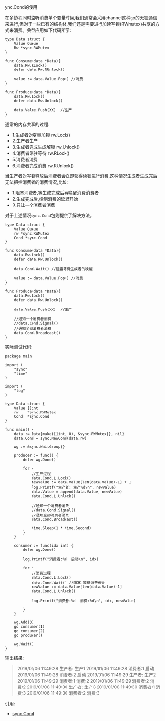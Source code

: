 ync.Cond的使用 

在多协程同时监听消费单个变量时候,我们通常会采用channel这种go的无锁通信来进行,但对于一些已有的结构体,我们还是需要进行加读写锁(RWmutex)共享的方式来消费。典型应用如下代码所示:
```
type Data struct {
	Value Queue
	Rw *sync.RWMutex
}

func Consume(data *Data){
	data.Rw.RLock()
	defer data.Rw.RUnlock()
	
	value := data.Value.Pop() //消费
}

func Produce(data *Data){
	data.Rw.Lock()
	defer data.Rw.Unlock()
	
	data.Value.Push(XX)  //生产
}
```
通常的内存共享的过程:
+ 1.生成者对变量加锁 rw.Lock()
+ 2.生产者生产
+ 3.生成者完成生成解锁 rw.Unlock()
+ 4.消费者常驻等待  rw.RLock()
+ 5.消费者消费
+ 6.消费者完成消费  rw.RUnlock()


当生产者对写锁释放后消费者会立即获得读锁进行消费,这种情况生成者生成完后无法把控消费者的消费情况,比如:  
+ 1.阻塞消费者,等生成完成后再唤醒消费消费者
+ 2.生成完成后,控制消费的延迟开始
+ 3.只让一个消费者消费

对于上述情况`sync.Cond`包则提供了解决方法。  

```
type Data struct {
	Value Queue
	rw *sync.RWMutex
	Cond *sync.Cond
}

func Consume(data *Data){
	data.Rw.Lock()
	defer data.Rw.Unlock()
	
	data.Cond.Wait() //阻塞等待生成者的唤醒
	
	value := data.Value.Pop() //消费
}

func Produce(data *Data){
	data.Rw.Lock()
	defer data.Rw.Unlock()
	
	data.Value.Push(XX)  //生产
	
	//通知一个消费者消费
	//data.Cond.Signal()
	//通知全部消费者消费
	data.Cond.Broadcast()
}
```

实际测试代码:
```
package main

import (
	"sync"
	"time"
)

import (
	"log"
)

type Data struct {
	Value []int
	rw    *sync.RWMutex
	Cond  *sync.Cond
}

func main() {
	data := Data{make([]int, 0), &sync.RWMutex{}, nil}
	data.Cond = sync.NewCond(data.rw)

	wg := &sync.WaitGroup{}

	producer := func() {
		defer wg.Done()

		for {
			//生产过程
			data.Cond.L.Lock()
			newValue := data.Value[len(data.Value)-1] + 1
			log.Printf("生产者: 生产%d\n", newValue)
			data.Value = append(data.Value, newValue)
			data.Cond.L.Unlock()

			//通知一个消费者消费
			//data.Cond.Signal()
			//通知全部消费者消费
			data.Cond.Broadcast()

			time.Sleep(1 * time.Second)
		}
	}

	consumer := func(idx int) {
		defer wg.Done()

		log.Printf("消费者:%d  启动\n", idx)

		for {
			//消费过程
			data.Cond.L.Lock()
			data.Cond.Wait() //阻塞,等待消费信号
			newValue := data.Value[len(data.Value)-1]
			data.Cond.L.Unlock()

			log.Printf("消费者:%d  消费:%d\n", idx, newValue)

		}
	}

	wg.Add(3)
	go consumer(1)
	go consumer(2)
	go producer()

	wg.Wait()
}
```
输出结果:
>2019/01/06 11:49:28 生产者: 生产1
2019/01/06 11:49:28 消费者:1  启动
2019/01/06 11:49:28 消费者:2  启动
2019/01/06 11:49:29 生产者: 生产2
2019/01/06 11:49:29 消费者:1  消费:2
2019/01/06 11:49:29 消费者:2  消费:2
2019/01/06 11:49:30 生产者: 生产3
2019/01/06 11:49:30 消费者:1  消费:3
2019/01/06 11:49:30 消费者:2  消费:3


引用:
+ [sync.Cond](https://godoc.org/sync#Cond)

